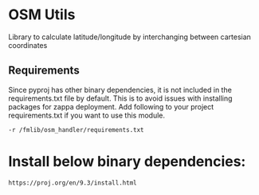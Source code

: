 # OSM Utils

Library to calculate latitude/longitude by interchanging between cartesian coordinates

## Requirements
Since pyproj has other binary dependencies, it is not included in the requirements.txt file by default.
This is to avoid issues with installing packages for zappa deployment.
Add following to your project requirements.txt if you want to use this module.
```
-r /fmlib/osm_handler/requirements.txt
```


# Install below binary dependencies:
```
https://proj.org/en/9.3/install.html
```